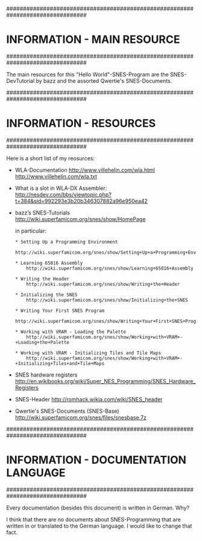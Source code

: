 ################################################################################
# INFORMATION - MAIN RESOURCE                                                  #
################################################################################

The main resources for this "Hello World"-SNES-Program are the SNES-DevTutorial
by bazz and the assorted Qwertie's SNES-Documents. 

################################################################################
# INFORMATION - RESOURCES                                                      #
################################################################################

Here is a short list of my reosurces:  

+ WLA-Documentation
    http://www.villehelin.com/wla.html
    http://www.villehelin.com/wla.txt

+ What is a slot in WLA-DX Assembler:
    http://nesdev.com/bbs/viewtopic.php?t=384&sid=992293e3b20b346307882a96e950ea42

+ bazz’s SNES-Tutorials
    http://wiki.superfamicom.org/snes/show/HomePage

    in particular:

      * Setting Up a Programming Environment
          http://wiki.superfamicom.org/snes/show/Setting+Up+a+Programming+Environment

      * Learning 65816 Assembly
          http://wiki.superfamicom.org/snes/show/Learning+65816+Assembly

      * Writing the Header
          http://wiki.superfamicom.org/snes/show/Writing+the+Header

      * Initializing the SNES
          http://wiki.superfamicom.org/snes/show/Initializing+the+SNES

      * Writing Your First SNES Program
          http://wiki.superfamicom.org/snes/show/Writing+Your+First+SNES+Program

      * Working with VRAM - Loading the Palette
          http://wiki.superfamicom.org/snes/show/Working+with+VRAM+-+Loading+the+Palette

      * Working with VRAM - Initializing Tiles and Tile Maps
          http://wiki.superfamicom.org/snes/show/Working+with+VRAM+-+Initializing+Tiles+and+Tile+Maps

+ SNES hardware registers
    http://en.wikibooks.org/wiki/Super_NES_Programming/SNES_Hardware_Registers

+ SNES-Header
    http://romhack.wikia.com/wiki/SNES_header

+ Qwertie's SNES-Documents (SNES-Base)
    http://wiki.superfamicom.org/snes/files/snesbase.7z

################################################################################
# INFORMATION - DOCUMENTATION LANGUAGE                                         #
################################################################################

Every documentation (besides this document) is written in German. Why?

I think that there are no documents about SNES-Programming that are written in 
or translated to the German language. I would like to change that fact.
